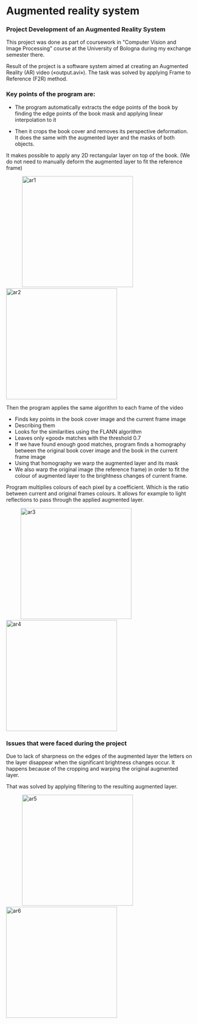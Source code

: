 # Augmented reality system

### Project **Development of an Augmented Reality System** 

This project was done as part of coursework in "Computer Vision and Image Processing" course at the University of Bologna during my exchange semester there.

Result of the project is a software system aimed at creating an Augmented Reality (AR) video («output.avi»). The task was solved by applying Frame to Reference (F2R) method.

### Key points of the program are:

- The program automatically extracts the edge points of the book by finding the edge points of the book mask and applying linear interpolation to it

- Then it crops the book cover and removes its perspective deformation. It does the same with the augmented layer and the masks of both objects.

It makes possible to apply any 2D rectangular layer on top of the book. (We do not need to manually deform the augmented layer to fit the reference frame)

&nbsp; &nbsp; &nbsp; &nbsp; &nbsp; &nbsp;<img height="300" alt="ar1" src="https://github.com/diana-bsv/augmented-reality-system/assets/127965240/a3fed7e8-5de3-4fd2-bfec-9d50bc3e3dcf">
&nbsp; &nbsp; &nbsp;<img  height="300" alt="ar2" src="https://github.com/diana-bsv/augmented-reality-system/assets/127965240/64e0f924-82be-455d-8b87-1b4e5dce45aa">

Then the program applies the same algorithm to each frame of the video
- Finds key points in the book cover image and the current frame image
- Describing them
- Looks for the similarities using the FLANN algorithm
- Leaves only «good» matches with the threshold 0.7
- If we have found enough good matches, program finds a homography between the original book cover image and the book in the current frame image
- Using that homography we warp the augmented layer and its mask
- We also warp the original image (the reference frame) in order to fit the colour of augmented layer to the brightness changes of current frame.

Program multiplies colours of each pixel by a coefficient. Which is the ratio between current and original frames colours. It allows for example to light reflections to pass through the applied augmented layer.

&nbsp; &nbsp; &nbsp;&nbsp; &nbsp; &nbsp;<img width="300" alt="ar3" src="https://github.com/diana-bsv/augmented-reality-system/assets/127965240/412c743b-9d17-4608-b728-ca275a7517be">
&nbsp; &nbsp; &nbsp;&nbsp; &nbsp; &nbsp;<img width="300" alt="ar4" src="https://github.com/diana-bsv/augmented-reality-system/assets/127965240/56b1e6a1-e9b2-4d00-b988-e0eb26891582">

### Issues that were faced during the project
Due to lack of sharpness on the edges of the augmented layer the letters on the layer disappear when the significant brightness changes occur. It happens because of the cropping and warping the original augmented layer.

That was solved by applying filtering to the resulting augmented layer.

&nbsp; &nbsp; &nbsp; &nbsp; &nbsp; &nbsp;<img width="300" alt="ar5" src="https://github.com/diana-bsv/augmented-reality-system/assets/127965240/9849b848-67d0-4623-b0d0-12e01f92a9a5">
&nbsp; &nbsp; &nbsp; &nbsp; &nbsp; &nbsp;<img width="300"  alt="ar6" src="https://github.com/diana-bsv/augmented-reality-system/assets/127965240/b6be09e7-aa39-4346-a2c9-bca05466f67f">


